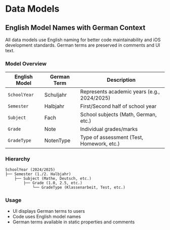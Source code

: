 # Data Models

## English Model Names with German Context

All data models use English naming for better code maintainability and iOS development standards. German terms are preserved in comments and UI text.

### Model Overview

| English Model | German Term | Description |
|---------------|-------------|-------------|
| `SchoolYear` | Schuljahr | Represents academic years (e.g., 2024/2025) |
| `Semester` | Halbjahr | First/Second half of school year |
| `Subject` | Fach | School subjects (Math, German, etc.) |
| `Grade` | Note | Individual grades/marks |
| `GradeType` | NotenType | Type of assessment (Test, Homework, etc.) |

### Hierarchy

```
SchoolYear (2024/2025)
├── Semester (1./2. Halbjahr)
    ├── Subject (Mathe, Deutsch, etc.)
        ├── Grade (1.0, 2.5, etc.)
            └── GradeType (Klassenarbeit, Test, etc.)
```

### Usage

- UI displays German terms to users
- Code uses English model names
- German terms available in static properties and comments 